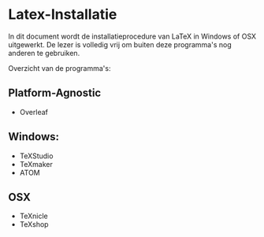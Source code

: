# Latex-Installatie
In dit document wordt de installatieprocedure van LaTeX in Windows of OSX uitgewerkt. 
De lezer is volledig vrij om buiten deze programma's nog anderen te gebruiken.

Overzicht van de programma's:

## Platform-Agnostic
   * Overleaf
## Windows:
  * TeXStudio
  * TeXmaker
  * ATOM
## OSX
  * TeXnicle
  * TeXshop

